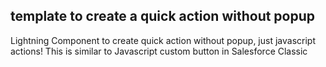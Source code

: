 ## template to create a quick action without popup
Lightning Component to create quick action without popup, just javascript actions!
This is similar to Javascript custom button in Salesforce Classic
